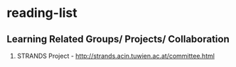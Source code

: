 # reading-list

## Learning Related Groups/ Projects/ Collaboration
1. STRANDS Project - http://strands.acin.tuwien.ac.at/committee.html
